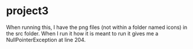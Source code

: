 # project3
When running this, I have the png files (not within a folder named icons) in the src folder. When I run it how it is meant to run it gives me a NullPointerException at line 204.
